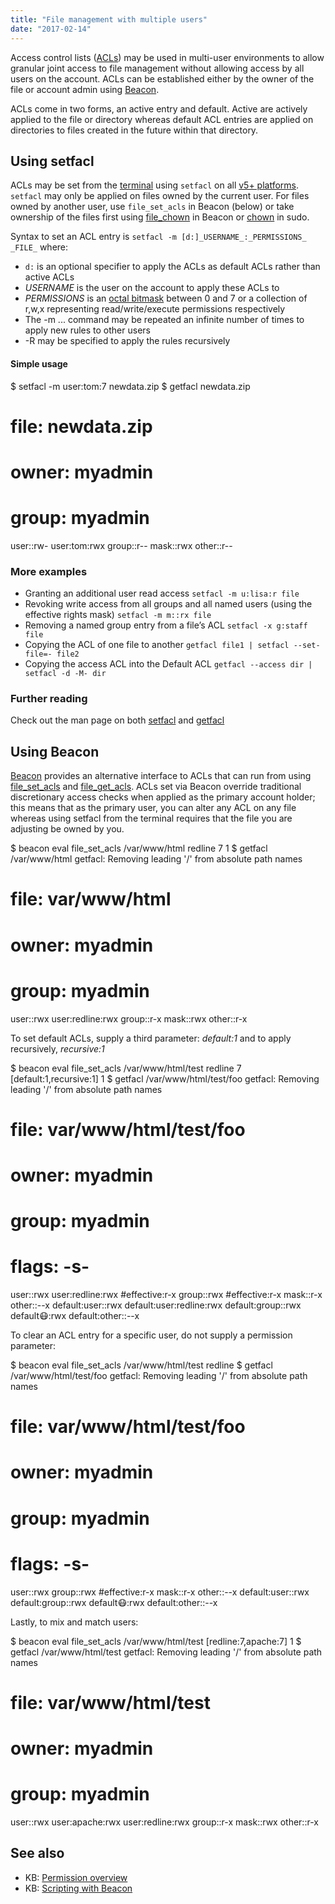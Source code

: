 ```yaml
---
title: "File management with multiple users"
date: "2017-02-14"
---
```


Access control lists ([ACLs](https://wiki.archlinux.org/index.php/Access_Control_Lists)) may be used in multi-user environments to allow granular joint access to file management without allowing access by all users on the account. ACLs can be established either by the owner of the file or account admin using [Beacon](https://kb.apiscp.com/control-panel/scripting-with-beacon/).

ACLs come in two forms, an active entry and default. Active are actively applied to the file or directory whereas default ACL entries are applied on directories to files created in the future within that directory.

## Using setfacl

ACLs may be set from the [terminal](https://kb.apiscp.com/terminal/accessing-terminal/) using `setfacl` on all [v5+ platforms](https://kb.apiscp.com/platform/determining-platform-version/). `setfacl` may only be applied on files owned by the current user. For files owned by another user, use `file_set_acls` in Beacon (below) or take ownership of the files first using [file\_chown](http://api.apiscp.com/docs/class-File_Module.html#_chown) in Beacon or [chown](https://kb.apiscp.com/terminal/elevating-privileges-with-sudo/) in sudo.

Syntax to set an ACL entry is `setfacl -m [d:]_USERNAME_:_PERMISSIONS_ _FILE_` where:

- `d:` is an optional specifier to apply the ACLs as default ACLs rather than active ACLs
- _USERNAME_ is the user on the account to apply these ACLs to
- _PERMISSIONS_ is an [octal bitmask](https://kb.apiscp.com/guides/permissions-overview/) between 0 and 7 or a collection of r,w,x representing read/write/execute permissions respectively
- The -m ... command may be repeated an infinite number of times to apply new rules to other users
- \-R may be specified to apply the rules recursively

#### Simple usage

$ setfacl -m user:tom:7 newdata.zip
$ getfacl newdata.zip
# file: newdata.zip
# owner: myadmin
# group: myadmin
user::rw-
user:tom:rwx
group::r--
mask::rwx
other::r--

### More examples

- Granting an additional user read access `setfacl -m u:lisa:r file`
- Revoking write access from all groups and all named users (using the effective rights mask) `setfacl -m m::rx file`
- Removing a named group entry from a file’s ACL `setfacl -x g:staff file`
- Copying the ACL of one file to another `getfacl file1 | setfacl --set-file=- file2`
- Copying the access ACL into the Default ACL `getfacl --access dir | setfacl -d -M- dir`

### Further reading

Check out the man page on both [setfacl](https://linux.die.net/man/1/setfacl) and [getfacl](https://linux.die.net/man/1/getfacl)

## Using Beacon

[Beacon](https://kb.apiscp.com/control-panel/scripting-with-beacon/) provides an alternative interface to ACLs that can run from using [file\_set\_acls](http://api.apiscp.com/docs/class-File_Module.html#_set_acls) and [file\_get\_acls](http://api.apiscp.com/docs/class-File_Module.html#_get_acls). ACLs set via Beacon override traditional discretionary access checks when applied as the primary account holder; this means that as the primary user, you can alter any ACL on any file whereas using setfacl from the terminal requires that the file you are adjusting be owned by you.

$ beacon eval file\_set\_acls /var/www/html redline 7
1
$ getfacl /var/www/html
getfacl: Removing leading '/' from absolute path names
# file: var/www/html
# owner: myadmin
# group: myadmin
user::rwx
user:redline:rwx
group::r-x
mask::rwx
other::r-x

To set default ACLs, supply a third parameter: _default:1_ and to apply recursively, _recursive:1_

$ beacon eval file\_set\_acls /var/www/html/test redline 7 \[default:1,recursive:1\]
1
$ getfacl /var/www/html/test/foo
getfacl: Removing leading '/' from absolute path names
# file: var/www/html/test/foo
# owner: myadmin
# group: myadmin
# flags: -s-
user::rwx
user:redline:rwx #effective:r-x
group::rwx #effective:r-x
mask::r-x
other::--x
default:user::rwx
default:user:redline:rwx
default:group::rwx
default:mask::rwx
default:other::--x

To clear an ACL entry for a specific user, do not supply a permission parameter:

$ beacon eval file\_set\_acls /var/www/html/test redline 
$ getfacl /var/www/html/test/foo
getfacl: Removing leading '/' from absolute path names
# file: var/www/html/test/foo
# owner: myadmin
# group: myadmin
# flags: -s-
user::rwx
group::rwx #effective:r-x
mask::r-x
other::--x
default:user::rwx
default:group::rwx
default:mask::rwx
default:other::--x

Lastly, to mix and match users:

$ beacon eval file\_set\_acls /var/www/html/test \[redline:7,apache:7\]
1
$ getfacl /var/www/html/test
getfacl: Removing leading '/' from absolute path names
# file: var/www/html/test
# owner: myadmin
# group: myadmin
user::rwx
user:apache:rwx
user:redline:rwx
group::r-x
mask::rwx
other::r-x

## See also

- KB: [Permission overview](https://kb.apiscp.com/guides/permissions-overview/)
- KB: [Scripting with Beacon](https://kb.apiscp.com/control-panel/scripting-with-beacon/)
